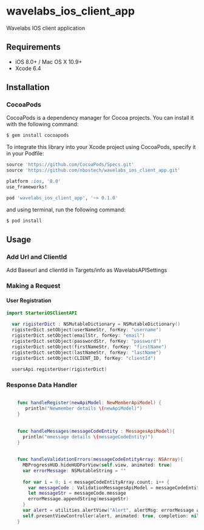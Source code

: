 # wavelabs_ios_client_app
Wavelabs IOS client application

## Requirements

- iOS 8.0+ / Mac OS X 10.9+
- Xcode 6.4


## Installation


### CocoaPods

CocoaPods is a dependency manager for Cocoa projects. You can install it with the following command:

```bash
$ gem install cocoapods
```

To integrate this library into your Xcode project using CocoaPods, specify it in your Podfile:

```ruby
source 'https://github.com/CocoaPods/Specs.git'
source 'https://github.com/nbostech/wavelabs_ios_client_app.git'

platform :ios, '8.0'
use_frameworks!

pod 'wavelabs_ios_client_app', '~> 0.1.0'
```

  
  and using terminal, run the following command:

```bash
$ pod install
```


## Usage

### Add Url and ClientId
  
   Add Baseurl and clientId in Targets/info as WavelabsAPISettings

### Making a Request

#### User Registration

```swift
import StarteriOSClientAPI

  var rigisterDict : NSMutableDictionary = NSMutableDictionary()
  rigisterDict.setObject(userNameStr, forKey: "username")
  rigisterDict.setObject(emailStr, forKey: "email")
  rigisterDict.setObject(passwordStr, forKey: "password")
  rigisterDict.setObject(firstNameStr, forKey: "firstName")
  rigisterDict.setObject(lastNameStr, forKey: "lastName")
  rigisterDict.setObject(CLIENT_ID, forKey: "clientId")
  
  usersApi.registerUser(rigisterDict)
  ```

### Response Data Handler

```swift

    func handleRegister(newApiModel: NewMemberApiModel) {
       println("Newmember details \(newApiModel)")        
    }
    
        
    func handleMessages(messageCodeEntity : MessagesApiModel){
      println("mmessage details \(messageCodeEntity)")        
    }
    
    
    func handleValidationErrors(messageCodeEntityArray: NSArray){
      MBProgressHUD.hideHUDForView(self.view, animated: true)
      var errorMessage: NSMutableString = ""
        
      for var i = 0; i < messageCodeEntityArray.count; i++ {
        var messageCode : ValidationMessagesApiModel = messageCodeEntityArray.objectAtIndex(i) as! ValidationMessagesApiModel
        let messageStr = messageCode.message
        errorMessage.appendString(messageStr)
      }
      var alert = utilities.alertView("Alert", alertMsg: errorMessage as String,actionTitle: "Ok")
      self.presentViewController(alert, animated: true, completion: nil)
    }


  ```
